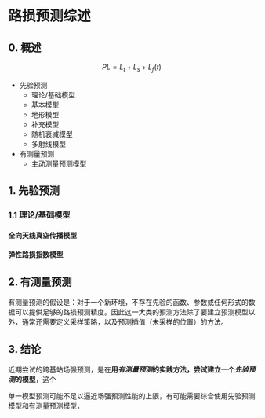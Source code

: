 # 路损预测综述

## 0. 概述

$$
PL=L_t+L_s+L_f(t)
$$

- 先验预测
  - 理论/基础模型
  - 基本模型
  - 地形模型
  - 补充模型
  - 随机衰减模型
  - 多射线模型
- 有测量预测
  - 主动测量预测模型

## 1. 先验预测

### 1.1 理论/基础模型



#### 全向天线真空传播模型

#### 弹性路损指数模型

 



## 2. 有测量预测

有测量预测的假设是：对于一个新环境，不存在先验的函数、参数或任何形式的数据可以提供足够的路损预测精度。因此这一大类的预测方法除了要建立预测模型以外，通常还需要定义采样策略，以及预测插值（未采样的位置）的方法。



## 3. 结论

近期尝试的跨基站场强预测，是在**用*有测量预测*的实践方法，尝试建立一个*先验预测*的模型**，这个



单一模型预测可能不足以逼近场强预测性能的上限，有可能需要综合使用先验预测模型和有测量预测模型，
